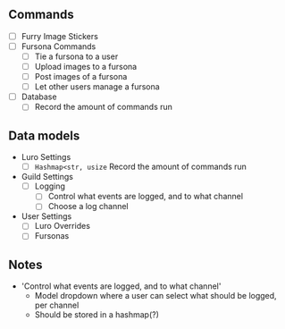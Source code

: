 ## Commands

- [ ] Furry Image Stickers
- [ ] Fursona Commands
    - [ ] Tie a fursona to a user
    - [ ] Upload images to a fursona
    - [ ] Post images of a fursona
    - [ ] Let other users manage a fursona
- [ ] Database
    - [ ] Record the amount of commands run

## Data models

- Luro Settings
    - [ ] `Hashmap<str, usize` Record the amount of commands run
- Guild Settings
    - [ ] Logging
        - [ ] Control what events are logged, and to what channel
        - [ ] Choose a log channel
- User Settings
    - [ ] Luro Overrides
    - [ ] Fursonas

## Notes
- 'Control what events are logged, and to what channel'
    - Model dropdown where a user can select what should be logged, per channel
    - Should be stored in a hashmap(?)